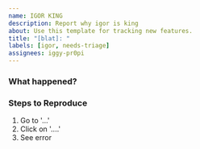 ```yaml
---
name: IGOR KING
description: Report why igor is king
about: Use this template for tracking new features.
title: "[blat]: "
labels: [igor, needs-triage]
assignees: iggy-pr0pi
---
```


### What happened?

<!-- Describe the bug here -->

### Steps to Reproduce

1. Go to '...'
2. Click on '....'
3. See error
